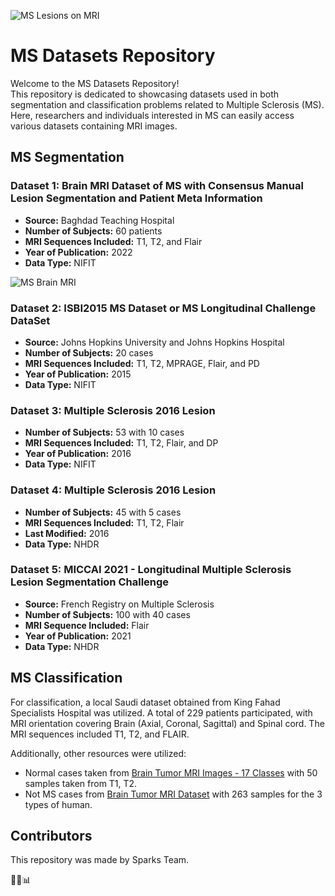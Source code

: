 ![MS Lesions on MRI](https://www.researchgate.net/profile/Olfa-Ghribi/publication/269272327/figure/fig1/AS:393540434710535@1470838759982/MS-lesions-on-MRI-Various-types-of-MS-lesions-are-present-blue-Enhancing-lesions.png)


# MS Datasets Repository

Welcome to the MS Datasets Repository!  <br>
This repository is dedicated to showcasing datasets used in both segmentation and classification problems related to Multiple Sclerosis (MS). 
Here, researchers and individuals interested in MS can easily access various datasets containing MRI images.

## MS Segmentation

### Dataset 1: Brain MRI Dataset of MS with Consensus Manual Lesion Segmentation and Patient Meta Information

- **Source:** Baghdad Teaching Hospital
- **Number of Subjects:** 60 patients
- **MRI Sequences Included:** T1, T2, and Flair
- **Year of Publication:** 2022
- **Data Type:** NIFIT

![MS Brain MRI](images/ms_brain_mri.jpg)

### Dataset 2: ISBI2015 MS Dataset or MS Longitudinal Challenge DataSet

- **Source:** Johns Hopkins University and Johns Hopkins Hospital
- **Number of Subjects:** 20 cases
- **MRI Sequences Included:** T1, T2, MPRAGE, Flair, and PD
- **Year of Publication:** 2015
- **Data Type:** NIFIT

### Dataset 3: Multiple Sclerosis 2016 Lesion

- **Number of Subjects:** 53 with 10 cases
- **MRI Sequences Included:** T1, T2, Flair, and DP
- **Year of Publication:** 2016
- **Data Type:** NIFIT

### Dataset 4: Multiple Sclerosis 2016 Lesion

- **Number of Subjects:** 45 with 5 cases
- **MRI Sequences Included:** T1, T2, Flair
- **Last Modified:** 2016
- **Data Type:** NHDR

### Dataset 5: MICCAI 2021 - Longitudinal Multiple Sclerosis Lesion Segmentation Challenge

- **Source:** French Registry on Multiple Sclerosis
- **Number of Subjects:** 100 with 40 cases
- **MRI Sequence Included:** Flair
- **Year of Publication:** 2021
- **Data Type:** NHDR

## MS Classification

For classification, a local Saudi dataset obtained from King Fahad Specialists Hospital was utilized. A total of 229 patients participated, with MRI orientation covering Brain (Axial, Coronal, Sagittal) and Spinal cord. The MRI sequences included T1, T2, and FLAIR.

Additionally, other resources were utilized:

- Normal cases taken from [Brain Tumor MRI Images - 17 Classes](https://www.kaggle.com/datasets/fernando2rad/brain-tumor-mri-images-17-classes?select=NORMAL+T2) with 50 samples taken from T1, T2.
- Not MS cases from [Brain Tumor MRI Dataset](https://www.kaggle.com/datasets/masoudnickparvar/brain-tumor-mri-dataset?select=Testing) with 263 samples for the 3 types of human.

## Contributors

This repository was made by Sparks Team.

🧠🔬📊
